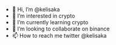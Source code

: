 - 👋 Hi, I’m @kelisaka
- 👀 I’m interested in crypto
- 🌱 I’m currently learning crypto
- 💞️ I’m looking to collaborate on binance
- 📫 How to reach me twitter @kelisaka

<!---
kelisaka/kelisaka is a ✨ special ✨ repository because its `README.md` (this file) appears on your GitHub profile.
You can click the Preview link to take a look at your changes.
--->
